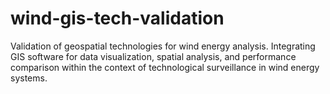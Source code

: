 # wind-gis-tech-validation
Validation of geospatial technologies for wind energy analysis. Integrating GIS software for data visualization, spatial analysis, and performance comparison within the context of technological surveillance in wind energy systems.
